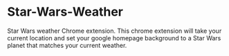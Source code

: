 # Star-Wars-Weather
Star Wars weather Chrome extension. This chrome extension will take your current location and set your google homepage background to a Star Wars planet that matches your current weather.
